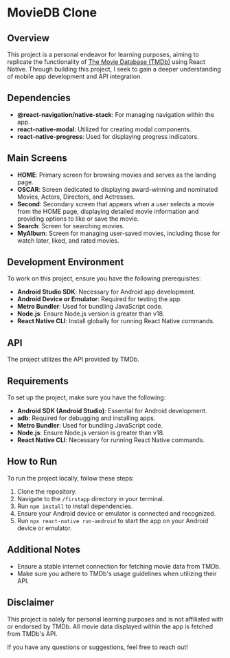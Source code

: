 # MovieDB Clone

## Overview
This project is a personal endeavor for learning purposes, aiming to replicate the functionality of [The Movie Database (TMDb)](https://www.themoviedb.org/) using React Native. Through building this project, I seek to gain a deeper understanding of mobile app development and API integration.

## Dependencies
- **@react-navigation/native-stack**: For managing navigation within the app.
- **react-native-modal**: Utilized for creating modal components.
- **react-native-progress**: Used for displaying progress indicators.

## Main Screens
- **HOME**: Primary screen for browsing movies and serves as the landing page.
- **OSCAR**: Screen dedicated to displaying award-winning and nominated Movies, Actors, Directors, and Actresses.
- **Second**: Secondary screen that appears when a user selects a movie from the HOME page, displaying detailed movie information and providing options to like or save the movie.
- **Search**: Screen for searching movies.
- **MyAlbum**: Screen for managing user-saved movies, including those for watch later, liked, and rated movies.

## Development Environment
To work on this project, ensure you have the following prerequisites:
- **Android Studio SDK**: Necessary for Android app development.
- **Android Device or Emulator**: Required for testing the app.
- **Metro Bundler**: Used for bundling JavaScript code.
- **Node.js**: Ensure Node.js version is greater than v18.
- **React Native CLI**: Install globally for running React Native commands.

## API
The project utilizes the API provided by TMDb.

## Requirements
To set up the project, make sure you have the following:
- **Android SDK (Android Studio)**: Essential for Android development.
- **adb**: Required for debugging and installing apps.
- **Metro Bundler**: Used for bundling JavaScript code.
- **Node.js**: Ensure Node.js version is greater than v18.
- **React Native CLI**: Necessary for running React Native commands.

## How to Run
To run the project locally, follow these steps:
1. Clone the repository.
2. Navigate to the `/firstapp` directory in your terminal.
3. Run `npm install` to install dependencies.
4. Ensure your Android device or emulator is connected and recognized.
5. Run `npx react-native run-android` to start the app on your Android device or emulator.

## Additional Notes
- Ensure a stable internet connection for fetching movie data from TMDb.
- Make sure you adhere to TMDb's usage guidelines when utilizing their API.

## Disclaimer
This project is solely for personal learning purposes and is not affiliated with or endorsed by TMDb. All movie data displayed within the app is fetched from TMDb's API.

If you have any questions or suggestions, feel free to reach out!
